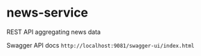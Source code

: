 # news-service
REST API aggregating news data

Swagger API docs `http://localhost:9081/swagger-ui/index.html`
